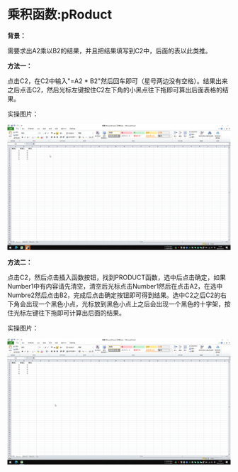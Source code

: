 # 乘积函数:pRoduct

**背景：**

需要求出A2乘以B2的结果，并且把结果填写到C2中，后面的表以此类推。

**方法一：**

点击C2，在C2中输入"=A2 * B2"然后回车即可（星号两边没有空格）。结果出来之后点击C2，然后光标左键按住C2左下角的小黑点往下拖即可算出后面表格的结果。

实操图片：

![乘机1](/Excel/images/乘机-1.gif)

**方法二：**

点击C2，然后点击插入函数按钮，找到PRODUCT函数，选中后点击确定，如果Number1中有内容请先清空，清空后光标点击Number1然后在点击A2，在选中Numbre2然后点击B2，完成后点击确定按钮即可得到结果。选中C2之后C2的右下角会出现一个黑色小点，光标放到黑色小点上之后会出现一个黑色的十字架，按住光标左键往下拖即可计算出后面的结果。

实操图片：

![乘积2](/Excel/images/乘积-2.gif)
